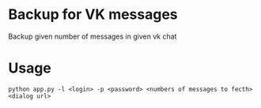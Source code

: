 # Backup for VK messages
Backup given number of messages in given vk chat

# Usage
```
python app.py -l <login> -p <password> <numbers of messages to fecth> <dialog url>
